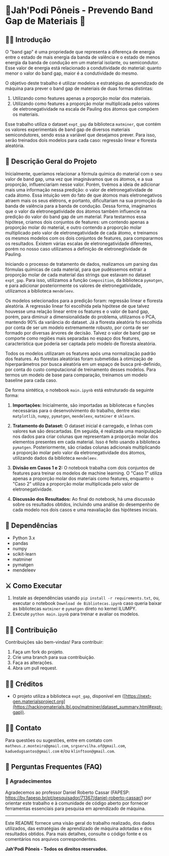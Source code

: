 # 🏇Jah'Podi Pôneis - Prevendo Band Gap de Materiais 🏇

## 🕵️‍♂️ Introdução

O "band gap" é uma propriedade que representa a diferença de energia entre o estado de mais energia da banda de valência e o estado de menos energia da banda de condução em um material isolante, ou semicondutor. Esse valor de energia está relacionado a condutividade do material: quanto menor o valor do band gap, maior é a condutividade do mesmo.

O objetivo deste trabalho é utilizar modelos e estratégias de aprendizado de máquina para prever o band gap de materiais de duas formas distintas:

1. Utilizando como features apenas a proporção molar dos materiais.
2. Utilizando como features a proporção molar multiplicada pelos valores de eletronegatividade na escala de Pauling dos átomos que compõem os materiais.

Esse trabalho utiliza o dataset `expt_gap` da biblioteca `matminer`, que contém os valores experimentais de band gap de diversos materiais semicondutores, sendo essa a variável que desejamos prever. Para isso, serão treinados dois modelos para cada caso: regressão linear e floresta aleatória.

## 📠 Descrição Geral do Projeto

Inicialmente, queríamos relacionar a fórmula química do material com o seu valor de band gap, uma vez que imaginávamos que os átomos, e a sua proporção, influenciariam nesse valor. Porém, tivémos a ideia de adicionar mais uma informação nessa predição: o valor de eletronegatividade de cada átomo. Essa intuição vem do fato de que átomos mais eletronegativos atraem mais os seus elétrons, e portanto, dificultariam na sua promoção da banda de valência para a banda de condução. Dessa forma, imaginamos que o valor da eletronegatividade dos átomos também influencie na predição do valor do band gap de um material. Para testarmos essa hipótese, criamos dois conjuntos de features: um contendo apenas a proporção molar do material, e outro contendo a proporção molar multiplicado pelo valor de eletronegatividade de cada átomo, e treinamos os mesmos modelos com os dois conjuntos de features, para compararmos os resultados. Existem várias escalas de eletronegatividade diferentes, porém no nosso caso utilizamos a definição de eletronegtividade de Pauling.

Iniciando o processo de tratamento de dados, realizamos um parsing das fórmulas químicas de cada material, para que pudéssemos extrair a proporção molar de cada material das strings que estavam no dataset `expt_gap`. Para isso, utilizamos a função `Composition`, da biblioteca `pymatgen`, e para adicionar posteriormente os valores de eletronegatividade, utilizamos a biblioteca `mendeleev`.

Os modelos selecionados para a predição foram: regressão linear e floresta aleatória. A regressão linear foi escolhida pela hipótese de que talvez houvesse uma relação linear entre os features e o valor de band gap, porém, para diminuir a dimensionalidade do problema, utilizamos o PCA, mantendo 90% da variância do dataset. Já a floresta aleatória foi escolhida por conta de ser um modelo extremamente robusto, por conta de ser formado por diversas árvores de decisão. Talvez o valor de band gap se comporte como regiões mais separadas no espaço dos features, característica que poderia ser captada pelo modelo de floresta aleatória. 

Todos os modelos utilizaram os features após uma normalização padrão dos features. As florestas aleatórias foram submetidas à otimização de hiperparâmetros por busca aleatória em um espaço de busca pré-definido, por conta do custo computacional de treinamento desses modelos. Para termos um modelo de base para comparação, treinamos um modelo baseline para cada caso.

De forma sintética, o notebook `main.ipynb` está estruturado da seguinte forma:

1. **Importações:** Inicialmente, são importadas as bibliotecas e funções necessárias para o desenvolvimento do trabalho, dentre elas: `matplotlib`, `numpy`, `pymatgen`, `mendeleev`, `matminer` e  `sklearn`.

2. **Tratamento do Dataset:** O dataset inicial é carregado, e linhas com valores `NaN` são descartadas. Em seguida, é realizada uma manipulação nos dados para criar colunas que representam a proporção molar dos elementos presentes em cada material. Isso é feito usando a biblioteca `pymatgen`. Posteriormente, são criadas colunas adicionais multiplicando a proporção molar pelo valor da eletronegatividade dos átomos, utilizando dados da biblioteca `mendeleev`.

3. **Divisão em Casos 1 e 2:** O notebook trabalha com dois conjuntos de features para treinar os modelos de machine learning. O "Caso 1" utiliza apenas a proporção molar dos materiais como features, enquanto o "Caso 2" utiliza a proporção molar multiplicada pelo valor de eletronegatividade.

4. **Discussão dos Resultados:** Ao final do notebook, há uma discussão sobre os resultados obtidos, incluindo uma análise do desempenho de cada modelo nos dois casos e uma reavaliação das hipóteses iniciais.


## 🫅 Dependências

- Python 3.x
- pandas
- numpy
- scikit-learn
- matminer
- pymatgen
- mendeleev

## ⚔️ Como Executar

1. Instale as dependências usando `pip install -r requirements.txt`, ou, executar o notebook `Download de Bibliotecas.ipynb` caso queria baixar as bibliotecas `matminer` e `pymatgen` direto no kernel ILUMPY.
2. Execute `python main.ipynb` para treinar e avaliar os modelos.


## 🦹‍♀️ Contribuição
Contribuições são bem-vindas! Para contribuir:
1. Faça um fork do projeto.
2. Crie uma branch para sua contribuição.
3. Faça as alterações.
4. Abra um pull request.

## 👷‍♀️ Créditos
- O projeto utiliza a biblioteca `expt_gap`, disponível em ([https://next-gen.materialsproject.org](https://hackingmaterials.lbl.gov/matminer/dataset_summary.html#expt-gap)).

## 💂‍♀️ Contato
Para questões ou sugestões, entre em contato com `matheus.z.monteiro@gmail.com`, `srgservilha.of@gmail.com`, `kaduedugsantos@gmail.com` e/ou `klinftoon@gmail.com`.


## 📜 Perguntas Frequentes (FAQ)



### 👏 Agradecimentos

Agradecemos ao professor Daniel Roberto Cassar (FAPESP: https://bv.fapesp.br/pt/pesquisador/71367/daniel-roberto-cassar/) por orientar este trabalho e à comunidade de código aberto por fornecer ferramentas essenciais para pesquisa em aprendizado de máquina.

---

Este README fornece uma visão geral do trabalho realizado, dos dados utilizados, das estratégias de aprendizado de máquina adotadas e dos resultados obtidos. Para mais detalhes, consulte o código fonte e os comentários nos arquivos correspondentes.

**Jah'Podi Pôneis - Todos os direitos reservados.**
